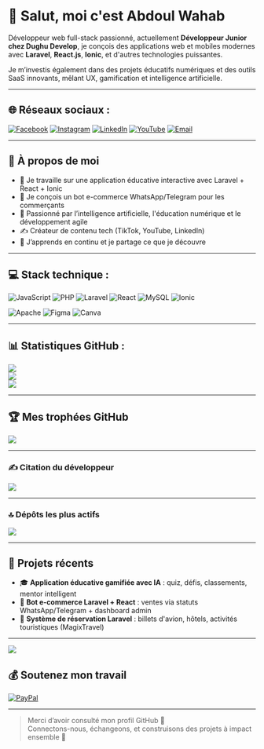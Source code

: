 # 👋 Salut, moi c'est Abdoul Wahab

Développeur web full-stack passionné, actuellement **Développeur Junior chez Dughu Develop**, je conçois des applications web et mobiles modernes avec **Laravel**, **React.js**, **Ionic**, et d'autres technologies puissantes.

Je m’investis également dans des projets éducatifs numériques et des outils SaaS innovants, mêlant UX, gamification et intelligence artificielle.

---

## 🌐 Réseaux sociaux :
[![Facebook](https://img.shields.io/badge/Facebook-%231877F2.svg?logo=Facebook&logoColor=white)](https://facebook.com/ouedraogoa2)
[![Instagram](https://img.shields.io/badge/Instagram-%23E4405F.svg?logo=Instagram&logoColor=white)](https://instagram.com/ouedraogo14)
[![LinkedIn](https://img.shields.io/badge/LinkedIn-%230077B5.svg?logo=linkedin&logoColor=white)](https://linkedin.com/in/abdoul-wahab-ouedraogo-a93306292)
[![YouTube](https://img.shields.io/badge/YouTube-%23FF0000.svg?logo=YouTube&logoColor=white)](https://youtube.com/@abdalwahabbensaid3772)
[![Email](https://img.shields.io/badge/Email-D14836?logo=gmail&logoColor=white)](mailto:ouedabdoulwahab@hotmail.com)

---

## 🚀 À propos de moi

- 🔭 Je travaille sur une application éducative interactive avec Laravel + React + Ionic  
- 🤖 Je conçois un bot e-commerce WhatsApp/Telegram pour les commerçants  
- 🧠 Passionné par l’intelligence artificielle, l'éducation numérique et le développement agile  
- ✍️ Créateur de contenu tech (TikTok, YouTube, LinkedIn)  
- 🌱 J’apprends en continu et je partage ce que je découvre

---

## 💻 Stack technique :
![JavaScript](https://img.shields.io/badge/javascript-%23323330.svg?style=for-the-badge&logo=javascript&logoColor=%23F7DF1E)
![PHP](https://img.shields.io/badge/php-%23777BB4.svg?style=for-the-badge&logo=php&logoColor=white)
![Laravel](https://img.shields.io/badge/laravel-%23FF2D20.svg?style=for-the-badge&logo=laravel&logoColor=white)
![React](https://img.shields.io/badge/react-%2320232a.svg?style=for-the-badge&logo=react&logoColor=%2361DAFB)
![MySQL](https://img.shields.io/badge/mysql-4479A1.svg?style=for-the-badge&logo=mysql&logoColor=white)
![Ionic](https://img.shields.io/badge/Ionic-3880FF?style=for-the-badge&logo=ionic&logoColor=white)
<!--![TailwindCSS](https://img.shields.io/badge/tailwindcss-%2338B2AC.svg?style=for-the-badge&logo=tailwind-css&logoColor=white)
![Docker](https://img.shields.io/badge/docker-%230db7ed.svg?style=for-the-badge&logo=docker&logoColor=white)
![AWS](https://img.shields.io/badge/AWS-%23FF9900.svg?style=for-the-badge&logo=amazon-aws&logoColor=white)-->
![Apache](https://img.shields.io/badge/apache-%23D42029.svg?style=for-the-badge&logo=apache&logoColor=white)
![Figma](https://img.shields.io/badge/figma-%23F24E1E.svg?style=for-the-badge&logo=figma&logoColor=white)
![Canva](https://img.shields.io/badge/Canva-%2300C4CC.svg?style=for-the-badge&logo=Canva&logoColor=white)

---

## 📊 Statistiques GitHub :
![](https://github-readme-stats.vercel.app/api?username=Abdalbensaid&theme=dark&hide_border=false&include_all_commits=true&count_private=true)  
![](https://nirzak-streak-stats.vercel.app/?user=Abdalbensaid&theme=dark&hide_border=false)  
![](https://github-readme-stats.vercel.app/api/top-langs/?username=Abdalbensaid&theme=dark&hide_border=false&include_all_commits=true&count_private=true&layout=compact)

---

## 🏆 Mes trophées GitHub

![](https://github-profile-trophy.vercel.app/?username=Abdalbensaid&theme=radical&title=scommits,prs,followers&no-frame=false&no-bg=true&margin-w=4)


---

### ✍️ Citation du développeur
![](https://quotes-github-readme.vercel.app/api?type=horizontal&theme=radical)

---

### 🔝 Dépôts les plus actifs
![](https://github-contributor-stats.vercel.app/api?username=Abdalbensaid&limit=5&theme=default&combine_all_yearly_contributions=true)

---

## 🚀 Projets récents

- 🎓 **Application éducative gamifiée avec IA** : quiz, défis, classements, mentor intelligent  
- 🤖 **Bot e-commerce Laravel + React** : ventes via statuts WhatsApp/Telegram + dashboard admin  
- 🧾 **Système de réservation Laravel** : billets d'avion, hôtels, activités touristiques (MagixTravel)

---

[![](https://visitcount.itsvg.in/api?id=Abdalbensaid&icon=0&color=0)](https://visitcount.itsvg.in)

## 💰 Soutenez mon travail
[![PayPal](https://img.shields.io/badge/PayPal-00457C?style=for-the-badge&logo=paypal&logoColor=white)](https://paypal.me/abdalbensaid@gmail.com)

---

> Merci d’avoir consulté mon profil GitHub 🙌  
> Connectons-nous, échangeons, et construisons des projets à impact ensemble 🚀

